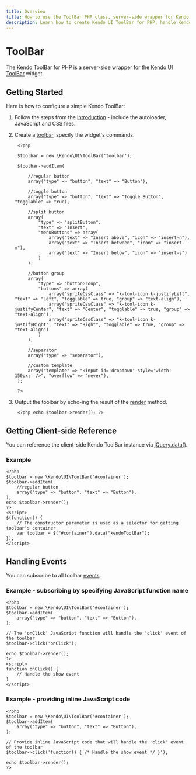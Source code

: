 ```yaml
---
title: Overview
title: How to use the ToolBar PHP class, server-side wrapper for Kendo UI ToolBar widget
description: Learn how to create Kendo UI ToolBar for PHP, handle Kendo UI ToolBar Events, access an existing toolbar.
---
```


# ToolBar

The Kendo ToolBar for PHP is a server-side wrapper for the [Kendo UI ToolBar](/api/web/toolbar) widget.

## Getting Started

Here is how to configure a simple Kendo ToolBar:

1. Follow the steps from the [introduction](/php/introduction) - include the autoloader, JavaScript and CSS files.
2. Create a [toolbar](/api/wrappers/php/Kendo/UI/ToolBar), specify the widget's commands.

        <?php
        
        $toolbar = new \Kendo\UI\ToolBar('toolbar');

        $toolbar->addItem(
            
            //regular button
            array("type" => "button", "text" => "Button"),

            //toggle button
            array("type" => "button", "text" => "Toggle Button", "togglable" => true),

            //split button
            array(
                "type" => "splitButton",
                "text" => "Insert",
                "menuButtons" => array(
                    array("text" => "Insert above", "icon" => "insert-n"),
                    array("text" => "Insert between", "icon" => "insert-m"),
                    array("text" => "Insert below", "icon" => "insert-s")
                )
            ),

            //button group
            array(
                "type" => "buttonGroup",
                "buttons" => array(
                    array("spriteCssClass" => "k-tool-icon k-justifyLeft", "text" => "Left", "togglable" => true, "group" => "text-align"),
                    array("spriteCssClass" => "k-tool-icon k-justifyCenter", "text" => "Center", "togglable" => true, "group" => "text-align"),
                    array("spriteCssClass" => "k-tool-icon k-justifyRight", "text" => "Right", "togglable" => true, "group" => "text-align")
                )
            ),

            //separator
            array("type" => "separator"),

            //custom template
            array("template" => "<input id='dropdown' style='width: 150px;' />", "overflow" => "never"),
        );

        ?>

3. Output the toolbar by echo-ing the result of the [render](/api/wrappers/php/Kendo/UI/Widget#render) method.

        <?php echo $toolbar->render(); ?>

## Getting Client-side Reference

You can reference the client-side Kendo ToolBar instance via [jQuery.data()](http://api.jquery.com/jQuery.data/).

### Example

    <?php
    $toolbar = new \Kendo\UI\ToolBar('#container');
    $toolbar->addItem(
        //regular button
        array("type" => "button", "text" => "Button"),
    );
    echo $toolbar->render();
    ?>
    <script>
    $(function() {
        // The constructor parameter is used as a selector for getting toolbar's container
        var toolbar = $("#container").data("kendoToolBar");
    });
    </script>

## Handling Events

You can subscribe to all toolbar [events](/api/web/toolbar#events).

### Example - subscribing by specifying JavaScript function name

    <?php
    $toolbar = new \Kendo\UI\ToolBar('#container');
    $toolbar->addItem(
        array("type" => "button", "text" => "Button"),
    );

    // The 'onClick' JavaScript function will handle the 'click' event of the toolbar
    $toolbar->click('onClick');

    echo $toolbar->render();
    ?>
    <script>
    function onClick() {
        // Handle the show event
    }
    </script>

### Example - providing inline JavaScript code

    <?php
    $toolbar = new \Kendo\UI\ToolBar('#container');
    $toolbar->addItem(
        array("type" => "button", "text" => "Button"),
    );

    // Provide inline JavaScript code that will handle the 'click' event of the toolbar
    $toolbar->click('function() { /* Handle the show event */ }');

    echo $toolbar->render();
    ?>

